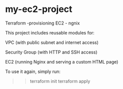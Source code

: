 # my-ec2-project
Terraform -provisioning EC2 - ngnix

This project includes reusable modules for:

VPC (with public subnet and internet access)

Security Group (with HTTP and SSH access)

EC2 (running Nginx and serving a custom HTML page)

To use it again, simply run:

>>terraform init
>>terraform apply
